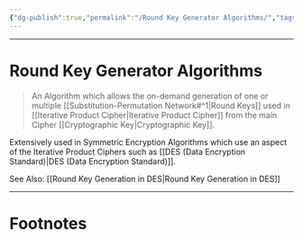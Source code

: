 ```yaml
---
{"dg-publish":true,"permalink":"/Round Key Generator Algorithms/","tags":["CompSci","CyberSec"]}
---
```



---
# Round Key Generator Algorithms
> An Algorithm which allows the on-demand generation of one or multiple [[Substitution-Permutation Network#^1\|Round Keys]] used in [[Iterative Product Cipher\|Iterative Product Cipher]] from the main Cipher [[Cryptographic Key\|Cryptographic Key]].

Extensively used in Symmetric Encryption Algorithms which use an aspect of the Iterative Product Ciphers such as [[DES (Data Encryption Standard)\|DES (Data Encryption Standard)]]. 

See Also:
[[Round Key Generation in DES\|Round Key Generation in DES]]

---
# Footnotes